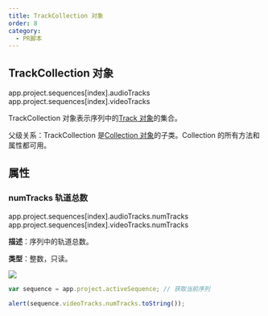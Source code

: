 ```yaml
---
title: TrackCollection 对象
order: 8
category:
  - PR脚本
---
```


## TrackCollection 对象

app.project.sequences[index].audioTracks
app.project.sequences[index].videoTracks

TrackCollection 对象表示序列中的[Track 对象](https://ppro-scripting.docsforadobe.dev/sequence/track.html#track)的集合。

父级关系：TrackCollection 是[Collection 对象](https://ppro-scripting.docsforadobe.dev/collection/collection.html#collection)的子类。Collection 的所有方法和属性都可用。

## 属性

### numTracks 轨道总数

app.project.sequences[index].audioTracks.numTracks
app.project.sequences[index].videoTracks.numTracks

**描述**：序列中的轨道总数。

**类型**：整数，只读。

![](https://cdn.yuelili.com/20211028180656.png)

```javascript
var sequence = app.project.activeSequence; // 获取当前序列

alert(sequence.videoTracks.numTracks.toString());
```


